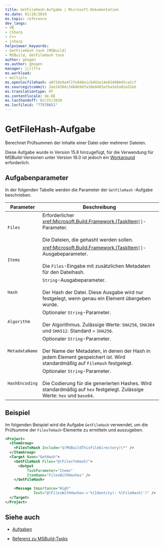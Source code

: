 ```yaml
---
title: GetFileHash-Aufgabe | Microsoft-Dokumentation
ms.date: 01/28/2019
ms.topic: reference
dev_langs:
- VB
- CSharp
- C++
- jsharp
helpviewer_keywords:
- GetFileHash task [MSBuild]
- MSBuild, GetFileHash task
author: ghogen
ms.author: ghogen
manager: jillfra
ms.workload:
- multiple
ms.openlocfilehash: a8f3de9a4f2fe848e1cbd41e14e82498845ca2cf
ms.sourcegitcommit: 2ae2436dc3484b9dfa10e0483afba1e5a02a52eb
ms.translationtype: HT
ms.contentlocale: de-DE
ms.lasthandoff: 02/25/2020
ms.locfileid: "77578651"
---
```

# <a name="getfilehash-task"></a>GetFileHash-Aufgabe

Berechnet Prüfsummen der Inhalte einer Datei oder mehrerer Dateien.

Diese Aufgabe wurde in Version 15.8 hinzugefügt, für die Verwendung für MSBuild-Versionen unter Version 16.0 ist jedoch ein [Workaround](https://github.com/Microsoft/msbuild/pull/3999#issuecomment-458193272) erforderlich.

## <a name="task-parameters"></a>Aufgabenparameter

 In der folgenden Tabelle werden die Parameter der `GetFileHash` -Aufgabe beschrieben.

|Parameter|Beschreibung|
|---------------|-----------------|
|`Files`|Erforderlicher <xref:Microsoft.Build.Framework.ITaskItem>`[]`-Parameter.<br /><br />Die Dateien, die gehasht werden sollen.|
|`Items`|<xref:Microsoft.Build.Framework.ITaskItem>`[]`-Ausgabeparameter.<br /><br />Die `Files`-Eingabe mit zusätzlichen Metadaten für den Dateihash.|
|`Hash`|`String`-Ausgabeparameter.<br /><br />Der Hash der Datei. Diese Ausgabe wird nur festgelegt, wenn genau ein Element übergeben wurde.|
|`Algorithm`|Optionaler `String`-Parameter.<br /><br />Der Algorithmus. Zulässige Werte: `SHA256`, `SHA384` und `SHA512`. Standard = `SHA256`.|
|`MetadataName`|Optionaler `String`-Parameter.<br /><br />Der Name der Metadaten, in denen der Hash in jedem Element gespeichert ist. Wird standardmäßig auf `FileHash` festgelegt.|
|`HashEncoding`|Optionaler `String`-Parameter.<br /><br />Die Codierung für die generierten Hashes. Wird standardmäßig auf `hex` festgelegt. Zulässige Werte: `hex` und `base64`.|

## <a name="example"></a>Beispiel

Im folgenden Beispiel wird die Aufgabe `GetFileHash` verwendet, um die Prüfsumme der `FilesToHash`-Elemente zu ermitteln und auszugeben.

```xml
<Project>
  <ItemGroup>
    <FilesToHash Include="$(MSBuildThisFileDirectory)\*" />
  </ItemGroup>
  <Target Name="GetHash">
    <GetFileHash Files="@(FilesToHash)">
      <Output
          TaskParameter="Items"
          ItemName="FilesWithHashes" />
    </GetFileHash>

    <Message Importance="High"
             Text="@(FilesWithHashes->'%(Identity): %(FileHash)')" />
  </Target>
</Project>
```

## <a name="see-also"></a>Siehe auch

- [Aufgaben](../msbuild/msbuild-tasks.md)

- [Referenz zu MSBuild-Tasks](../msbuild/msbuild-task-reference.md)